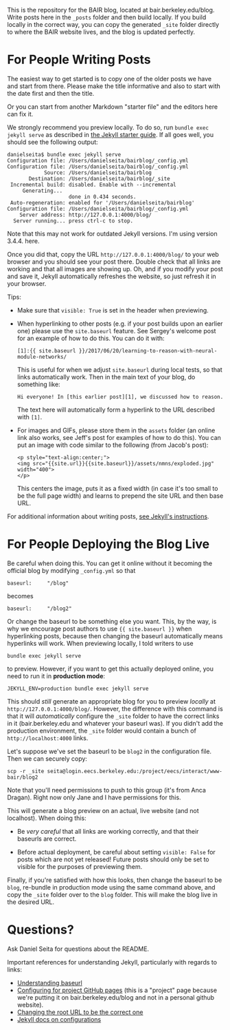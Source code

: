 This is the repository for the BAIR blog, located at bair.berkeley.edu/blog.
Write posts here in the `_posts` folder and then build locally. If you build
locally in the correct way, you can copy the generated `_site` folder directly
to where the BAIR website lives, and the blog is updated perfectly.

# For People Writing Posts

The easiest way to get started is to copy one of the older posts we have and
start from there. Please make the title informative and also to start with the
date first and then the title. 

Or you can start from another Markdown "starter file" and the editors here can
fix it.

We strongly recommend you preview locally. To do so, run `bundle exec jekyll
serve` as described in [the Jekyll starter guide][1]. If all goes well, you
should see the following output:

```
danielseita$ bundle exec jekyll serve
Configuration file: /Users/danielseita/bairblog/_config.yml
Configuration file: /Users/danielseita/bairblog/_config.yml
            Source: /Users/danielseita/bairblog
       Destination: /Users/danielseita/bairblog/_site
 Incremental build: disabled. Enable with --incremental
     Generating... 
                    done in 0.434 seconds.
 Auto-regeneration: enabled for '/Users/danielseita/bairblog'
Configuration file: /Users/danielseita/bairblog/_config.yml
    Server address: http://127.0.0.1:4000/blog/
  Server running... press ctrl-c to stop.
```

Note that this may not work for outdated Jekyll versions. I'm using version
3.4.4. here.

Once you did that, copy the URL `http://127.0.0.1:4000/blog/` to your web
browser and you should see your post there. Double check that all links are
working and that all images are showing up. Oh, and if you modify your post and
save it, Jekyll automatically refreshes the website, so just refresh it in your
browser.

Tips:

- Make sure that `visible: True` is set in the header when previewing.

- When hyperlinking to other posts (e.g. if your post builds upon an earlier
  one) please use the `site.baseurl` feature. See Sergey's welcome post for an
  example of how to do this. You can do it with:
  
  ```
  [1]:{{ site.baseurl }}/2017/06/20/learning-to-reason-with-neural-module-networks/
  ```

  This is useful for when we adjust `site.baseurl` during local tests, so that
  links automatically work. Then in the main text of your blog, do something
  like:

  ```
  Hi everyone! In [this earlier post][1], we discussed how to reason.
  ```

  The text here will automatically form a hyperlink to the URL described with
  `[1]`.

- For images and GIFs, please store them in the `assets` folder (an online link
  also works, see Jeff's post for examples of how to do this). You can put an
  image with code similar to the following (from Jacob's post):

  ```
  <p style="text-align:center;">
  <img src="{{site.url}}{{site.baseurl}}/assets/nmns/exploded.jpg" width="400">
  </p>
  ```

  This centers the image, puts it as a fixed width (in case it's too small to be
  the full page width) and learns to prepend the site URL and then base URL.

For additional information about writing posts, [see Jekyll's instructions][1].


# For People Deploying the Blog Live

Be careful when doing this. You can get it online without it becoming the
official blog by modifying `_config.yml` so that 

`baseurl:     "/blog"`

becomes

`baseurl:     "/blog2"`

Or change the baseurl to be something else you want. This, by the way, is why we
encourage post authors to use `{{ site.baseurl }}` when hyperlinking posts,
because then changing the baseurl automatically means hyperlinks will work.
When previewing locally, I told writers to use 

```
bundle exec jekyll serve
```

to preview. However, if you want to get this actually deployed online, you need
to run it in **production mode**:

```
JEKYLL_ENV=production bundle exec jekyll serve
```

This should *still* generate an appropriate blog for you to preview *locally* at
`http://127.0.0.1:4000/blog/`. However, the difference with this command is that
it will *automatically* configure the `_site` folder to have the correct links
in it (bair.berkeley.edu and whatever your baseurl was). If you didn't add the
production environment, the `_site` folder would contain a bunch of
`http://localhost:4000` links.

Let's suppose we've set the baseurl to be `blog2` in the configuration file.
Then we can securely copy:

```
scp -r _site seita@login.eecs.berkeley.edu:/project/eecs/interact/www-bair/blog2
```

Note that you'll need permissions to push to this group (it's from Anca Dragan).
Right now only Jane and I have permissions for this.

This will generate a blog preview on an actual, live website (and not
localhost). When doing this: 

- Be *very careful* that all links are working correctly, and that their
  baseurls are correct.

- Before actual deployment, be careful about setting `visible: False` for posts
  which are not yet released! Future posts should only be set to visible for the
  purposes of previewing them.

Finally, if you're satisfied with how this looks, then change the baseurl to be
`blog`, re-bundle in production mode using the same command above, and copy the
`_site` folder over to the `blog` folder. This will make the blog live in the
desired URL.


# Questions?

Ask Daniel Seita for questions about the README.

Important references for understanding Jekyll, particularly with regards to
links:

- [Understanding baseurl][4]
- [Configuring for project GitHub pages][3] (this is a "project" page because we're
  putting it on bair.berkeley.edu/blog and not in a personal github website).
- [Changing the root URL to be the correct one][5]
- [Jekyll docs on configurations][6]

[1]:https://jekyllrb.com/docs/posts/
[2]:http://jekyllrb.com/docs/quickstart/
[3]:http://downtothewire.io/2015/08/15/configuring-jekyll-for-user-and-project-github-pages/
[4]:https://byparker.com/blog/2014/clearing-up-confusion-around-baseurl/
[5]:https://github.com/jekyll/jekyll/issues/5853
[6]:https://jekyllrb.com/docs/configuration/#specifying-a-jekyll-environment-at-build-time
